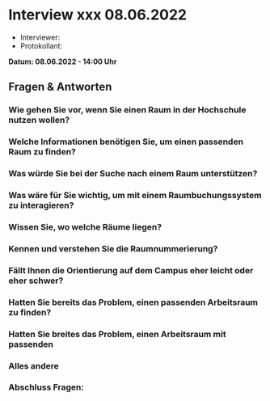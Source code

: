 # Interview xxx 08.06.2022
- Interviewer: 
- Protokollant: 

**Datum: 08.06.2022 - 14:00 Uhr**

## Fragen & Antworten

### Wie gehen Sie vor, wenn Sie einen Raum in der Hochschule nutzen wollen?   


### Welche Informationen benötigen Sie, um einen passenden Raum zu finden?


### Was würde Sie bei der Suche nach einem Raum unterstützen?


### Was wäre für Sie wichtig, um mit einem Raumbuchungssystem zu interagieren?

      
### Wissen Sie, wo welche Räume liegen?


### Kennen und verstehen Sie die Raumnummerierung?


### Fällt Ihnen die Orientierung auf dem Campus eher leicht oder eher schwer?


### Hatten Sie bereits das Problem, einen passenden Arbeitsraum zu finden?


### Hatten Sie breites das Problem, einen Arbeitsraum mit passenden


### Alles andere


### Abschluss Fragen:

